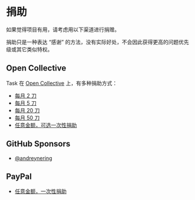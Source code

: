 # 捐助

如果觉得项目有用，请考虑用以下渠道进行捐赠。

捐助只是一种表达 “感谢” 的方法，没有实际好处，不会因此获得更高的问题优先级或其它类似特权。

## Open Collective

Task 在 [Open Collective](https://opencollective.com/task) 上，有多种捐助方式：

- [每月 2 刀](https://opencollective.com/task/contribute/backer-4034/checkout)
- [每月 5 刀](https://opencollective.com/task/contribute/supporter-8404/checkout)
- [每月 20 刀](https://opencollective.com/task/contribute/sponsor-4035/checkout)
- [每月 50 刀](https://opencollective.com/task/contribute/sponsor-28775/checkout)
- [任意金额，可选一次性捐助](https://opencollective.com/task/donate)

## GitHub Sponsors

- [@andreynering](https://github.com/sponsors/andreynering)

## PayPal

- [任意金额，一次性捐助](https://www.paypal.com/cgi-bin/webscr?cmd=_donations&business=GSVDU63RKG45A&currency_code=USD&source=url)
